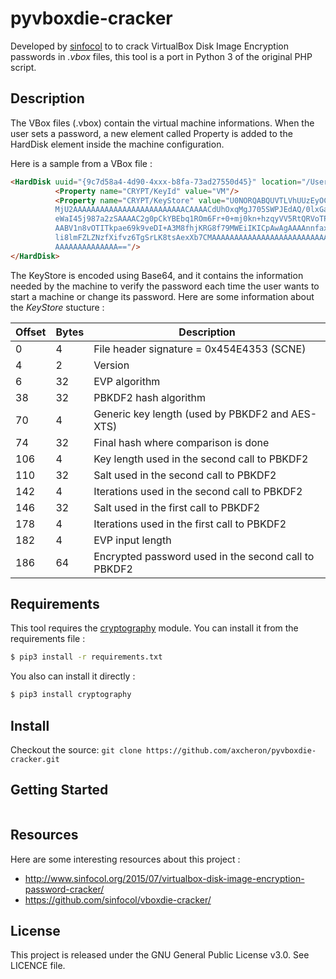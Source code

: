 # pyvboxdie-cracker

Developed by [sinfocol](https://github.com/sinfocol) to to crack VirtualBox Disk Image Encryption passwords in *.vbox* files, this tool is a port in Python 3 of the original PHP script.

## Description

The VBox files (.vbox) contain the virtual machine informations. When the user sets a password, a new element called Property is added to the HardDisk element inside the machine configuration.

Here is a sample from a VBox file :

```html
<HardDisk uuid="{9c7d58a4-4d90-4xxx-b8fa-73ad27550d45}" location="/Users/ax/Downloads/MBE_VM.vmdk" format="VMDK" type="Normal">
          <Property name="CRYPT/KeyId" value="VM"/>
          <Property name="CRYPT/KeyStore" value="U0NORQABQUVTLVhUUzEyOC1QTEFJTjY0AAAAAAAAAAAAAAAAAABQQktERjItU0hB
          MjU2AAAAAAAAAAAAAAAAAAAAAAAAACAAAACdUhOxqMgJ705SWPJEdAQ/0lxGaFF5
          eWaI45j987a2zSAAAAC2g0pCkYBEbq1ROm6Fr+0+mj0kn+hzqyVV5RtQRVoTPSBO
          AABV1n8vOTITkpae69k9veDI+A3M8fhjKRG8f79MWEiIKICpAwAgAAAAnnfaxrGH
          li8lmFZLZNzfXifvz6TgSrLK8tsAexXb7CMAAAAAAAAAAAAAAAAAAAAAAAAAAAAA
          AAAAAAAAAAAAAA=="/>
</HardDisk>
```

The KeyStore is encoded using Base64, and it contains the information needed by the machine to verify the password each time the user wants to start a machine or change its password. Here are some information about the *KeyStore* stucture :

| Offset | Bytes | Description |
| -----  | ----- | ----------- |
| 0 	 | 4 	 | File header signature = 0x454E4353 (SCNE) |
| 4 	 | 2 	 | Version |
| 6 	 | 32 	 | EVP algorithm |
| 38 	 | 32 	 | PBKDF2 hash algorithm |
| 70 	 | 4 	 | Generic key length (used by PBKDF2 and AES-XTS) |
| 74 	 | 32 	 | Final hash where comparison is done |
| 106 	 | 4 	 | Key length used in the second call to PBKDF2 |
| 110 	 | 32 	 | Salt used in the second call to PBKDF2 |
| 142 	 | 4 	 | Iterations used in the second call to PBKDF2 |
| 146 	 | 32 	 | Salt used in the first call to PBKDF2 |
| 178 	 | 4 	 | Iterations used in the first call to PBKDF2 |
| 182 	 | 4 	 | EVP input length |
| 186 	 | 64 	 | Encrypted password used in the second call to PBKDF2 |

## Requirements

This tool requires the [cryptography](https://github.com/pyca/cryptography) module. You can install it from the requirements file :

```bash
$ pip3 install -r requirements.txt
```

You also can install it directly :

```bash
$ pip3 install cryptography
```

## Install

Checkout the source: `git clone https://github.com/axcheron/pyvboxdie-cracker.git`

## Getting Started

```bash

```

## Resources

Here are some interesting resources about this project :

- http://www.sinfocol.org/2015/07/virtualbox-disk-image-encryption-password-cracker/
- https://github.com/sinfocol/vboxdie-cracker/


## License

This project is released under the GNU General Public License v3.0. See LICENCE file.